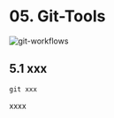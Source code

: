 # 05. Git-Tools
![git-workflows](C:\temp\git\Git-Studies\04-git-distributed\git-workflows.jpg)

##  5.1 xxx

`git xxx`

xxxx


